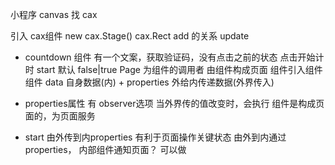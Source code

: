 小程序 canvas 找 cax

引入 cax组件 
new cax.Stage()
cax.Rect
add 的关系
update

- countdown 组件
  有一个文案，获取验证码，没有点击之前的状态
  点击开始计时 start 默认 false|true
  Page 为组件的调用者 由组件构成页面 组件引入组件
  组件 data 自身数据(内) + properties 外给内传递数据(外界传入)
  <countdown start="{{start}}"/> 

- properties属性 有 observer选项
  当外界传的值改变时，会执行 组件是构成页面的，为页面服务

- start 由外传到内properties
  有利于页面操作关键状态 
  由外到内通过properties，
  内部组件通知页面？ 可以做

